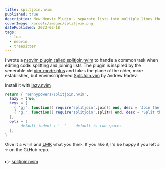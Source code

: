 ```yaml
---
title: splitjoin.nvim
published: true
description: New Neovim Plugin - separate lists into multiple lines then glue them back together
coverImage: /assets/images/splitjoin.png
datePublished: 2023-02-18
tags:
  - lua
  - neovim
  - treesitter
---
```


I wrote a [neovim plugin called splitjoin.nvim][sjn] to handle a common task 
when editing code: splitting and joining lists. The plugin is inspired by the 
venerable old [vim-mode-plus][vmp] and takes the place of the older, more 
established, but envimscriptened [SplitJoin.vim][sjv] by Andrew Radev.

Install it with [lazy.nvim][lazy]

```lua
return { 'bennypowers/splitjoin.nvim',
  lazy = true,
  keys = {
    { 'gj', function() require'splitjoin'.join() end, desc = 'Join the object under cursor' },
    { 'g,', function() require'splitjoin'.split() end, desc = 'Split the object under cursor' },
  },
  opts = {
    -- default_indent = '  ' -- default is two spaces
  },
}
```

Give it a whirl and <abbr title="let me know">LMK</abbr> what you think. If you 
like it, I'd be happy if you left a ⭐ on the GitHub repo.

👉 [splitjoin.nvim][sjn]

[vmp]: https://github.com/t9md/atom-vim-mode-plus
[sjv]: https://github.com/AndrewRadev/splitjoin.vim
[lazy]: https://github.com/folke/lazy.nvim
[sjn]: https://github.com/bennypowers/splitjoin.nvim

